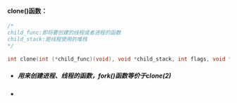 #### clone()函数：

```c
/*
child_func:即将要创建的线程或者进程的函数
child_stack:是线程使用的堆栈
*/
    
int clone(int (*child_func)(void), void *child_stack, int flags, void *arg)
```



- ##### 用来创建进程、线程的函数，fork()函数等价于clone(2)

- 